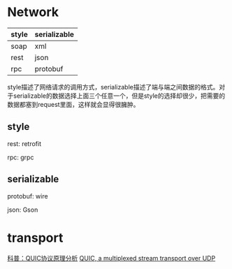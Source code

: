 # Network

style|serializable
--- |---
soap    |xml
rest    |json
rpc     |protobuf

style描述了网络请求的调用方式，serializable描述了端与端之间数据的格式。对于serializable的数据选择上面三个任意一个，但是style的选择却很少，把需要的数据都塞到request里面，这样就会显得很臃肿。

## style
rest: retrofit

rpc: grpc

## serializable

protobuf: wire

json: Gson


# transport
[科普：QUIC协议原理分析](https://zhuanlan.zhihu.com/p/32553477)
[QUIC, a multiplexed stream transport over UDP](https://www.chromium.org/quic)
